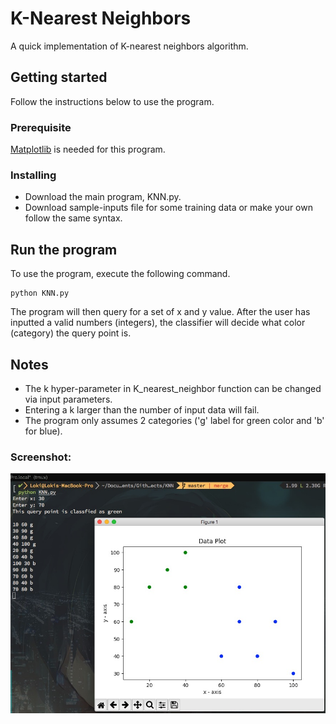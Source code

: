 # K-Nearest Neighbors
A quick implementation of K-nearest neighbors algorithm.

## Getting started
Follow the instructions below to use the program.

### Prerequisite
[Matplotlib](https://github.com/matplotlib/matplotlib) is needed for this program.

### Installing
- Download the main program, KNN.py.
- Download sample-inputs file for some training data or make your own follow the same syntax.

## Run the program
To use the program, execute the following command.
```
python KNN.py
```
The program will then query for a set of x and y value. After the user has inputted a valid numbers (integers), the classifier will decide what color (category) the query point is.

## Notes
- The k hyper-parameter in K_nearest_neighbor function can be changed via input parameters.
- Entering a k larger than the number of input data will fail.
- The program only assumes 2 categories ('g' label for green color and 'b' for blue).

### Screenshot:
![screenshot](screenshot.jpg "screenshot")
